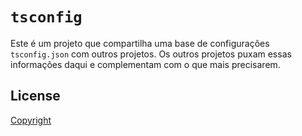 # `tsconfig`

Este é um projeto que compartilha uma base de configurações `tsconfig.json` com outros projetos. Os outros projetos puxam essas informações daqui e complementam com o que mais precisarem.

## License

[Copyright](../../LICENSE)
